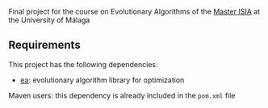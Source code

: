 Final project for the course on Evolutionary Algorithms of the [Master ISIA](https://www.uma.es/master-en-ingenieria-del-software-e-inteligencia-artificial/) at the University of Málaga

## Requirements

This project has the following dependencies:

* [ea](https://github.com/Bio4Res/ea): evolutionary algorithm library for optimization

Maven users: this dependency is already included in the <code>pom.xml</code> file 
